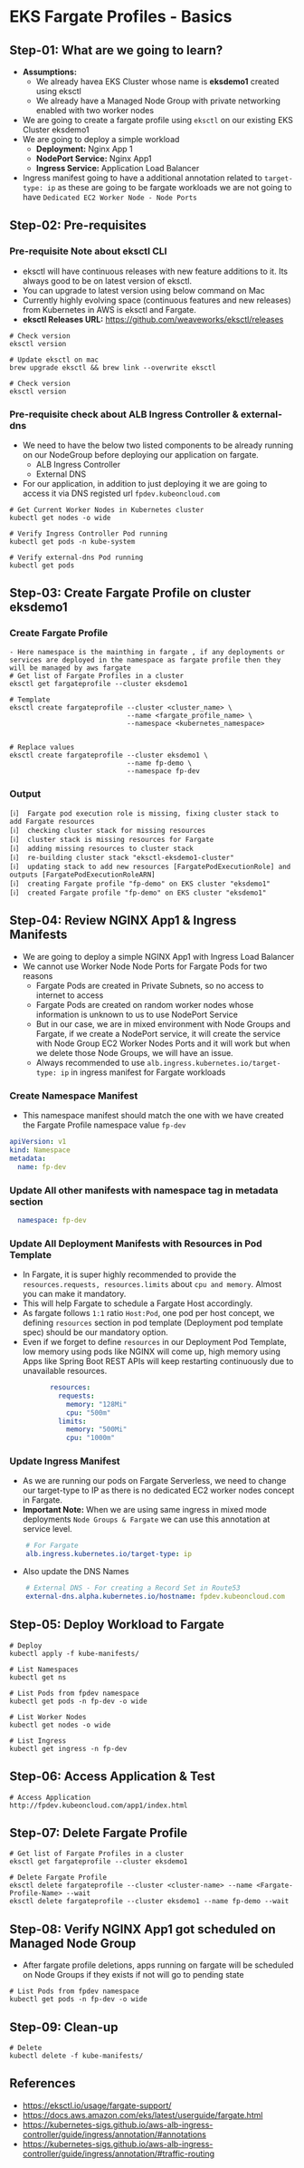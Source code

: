 # EKS Fargate Profiles - Basics

## Step-01: What are we going to learn?
- **Assumptions:**
  - We already havea EKS Cluster whose name is **eksdemo1** created using eksctl
  - We already have a Managed Node Group with private networking enabled with two worker nodes
- We are going to create a fargate profile using `eksctl` on our existing EKS Cluster eksdemo1
- We are going to deploy a simple workload
  - **Deployment:** Nginx App 1
  - **NodePort Service:** Nginx App1 
  - **Ingress Service:** Application Load Balancer 
- Ingress manifest going to have a additional annotation related to `target-type: ip` as these are going to be fargate workloads we are not going to have `Dedicated EC2 Worker Node - Node Ports`

## Step-02: Pre-requisites
### Pre-requisite Note about eksctl CLI
- eksctl will have continuous releases with new feature additions to it. Its always good to be on latest version of eksctl. 
- You can upgrade to latest version using below command on Mac
- Currently highly evolving space (continuous features and new releases) from Kubernetes in AWS is eksctl and Fargate. 
- **eksctl Releases URL:** https://github.com/weaveworks/eksctl/releases
```
# Check version
eksctl version

# Update eksctl on mac
brew upgrade eksctl && brew link --overwrite eksctl

# Check version
eksctl version
```

### Pre-requisite check about ALB Ingress Controller & external-dns
- We need to have the below two listed components to be already running on our NodeGroup before deploying our application on fargate. 
  - ALB Ingress Controller
  - External DNS
- For our application, in addition to just deploying it we are going to access it via DNS registed url `fpdev.kubeoncloud.com`

```
# Get Current Worker Nodes in Kubernetes cluster
kubectl get nodes -o wide

# Verify Ingress Controller Pod running
kubectl get pods -n kube-system

# Verify external-dns Pod running
kubectl get pods
```

## Step-03: Create Fargate Profile on cluster eksdemo1
### Create Fargate Profile
```
- Here namespace is the mainthing in fargate , if any deployments or services are deployed in the namespace as fargate profile then they will be managed by aws fargate
# Get list of Fargate Profiles in a cluster
eksctl get fargateprofile --cluster eksdemo1

# Template
eksctl create fargateprofile --cluster <cluster_name> \
                             --name <fargate_profile_name> \
                             --namespace <kubernetes_namespace>


# Replace values
eksctl create fargateprofile --cluster eksdemo1 \
                             --name fp-demo \
                             --namespace fp-dev
```

### Output
```log
[ℹ]  Fargate pod execution role is missing, fixing cluster stack to add Fargate resources
[ℹ]  checking cluster stack for missing resources
[ℹ]  cluster stack is missing resources for Fargate
[ℹ]  adding missing resources to cluster stack
[ℹ]  re-building cluster stack "eksctl-eksdemo1-cluster"
[ℹ]  updating stack to add new resources [FargatePodExecutionRole] and outputs [FargatePodExecutionRoleARN]
[ℹ]  creating Fargate profile "fp-demo" on EKS cluster "eksdemo1"
[ℹ]  created Fargate profile "fp-demo" on EKS cluster "eksdemo1"
```
## Step-04: Review NGINX App1 & Ingress Manifests
- We are going to deploy a simple NGINX App1 with Ingress Load Balancer
- We cannot use Worker Node Node Ports for Fargate Pods for two reasons
  - Fargate Pods are created in Private Subnets, so no access to internet to access
  - Fargate Pods are created on random worker nodes whose information is unknown to us to use NodePort Service
  - But in our case, we are in mixed environment with Node Groups and Fargate, if we create a NodePort service, it will create the service with Node Group EC2 Worker Nodes Ports and it will work but when we delete those Node Groups, we will have an issue. 
  - Always recommended to use `alb.ingress.kubernetes.io/target-type: ip` in ingress manifest for Fargate workloads
### Create Namespace Manifest 
- This namespace manifest should match the one with we have created the Fargate Profile namespace value `fp-dev`
```yml
apiVersion: v1
kind: Namespace
metadata: 
  name: fp-dev
```

### Update All other manifests with namespace tag in metadata section
```yml
  namespace: fp-dev 
```

### Update All Deployment Manifests with Resources in Pod Template
- In Fargate, it is super highly recommended to provide the `resources.requests, resources.limits` about `cpu and memory`.  Almost you can make it mandatory. 
- This will help Fargate to schedule a Fargate Host accordingly. 
- As fargate follows `1:1` ratio `Host:Pod`, one pod per host concept, we defining `resources` section in pod template (Deployment pod template spec) should be our mandatory option.
- Even if we forget to define `resources` in our Deployment Pod Template, low memory using pods like NGINX will come up, high memory using Apps like Spring Boot REST APIs will keep restarting continuously due to unavailable resources.
```yml
          resources:
            requests:
              memory: "128Mi"
              cpu: "500m"
            limits:
              memory: "500Mi"
              cpu: "1000m"    
```

### Update Ingress Manifest
- As we are running our pods on Fargate Serverless, we need to change our target-type to IP as there is no dedicated EC2 worker nodes concept in Fargate. 
- **Important Note:** When we are using same ingress in mixed mode deployments `Node Groups & Fargate` we can use this annotation at service level.
```yml
    # For Fargate
    alb.ingress.kubernetes.io/target-type: ip    
```
- Also update the DNS Names
```yml
    # External DNS - For creating a Record Set in Route53
    external-dns.alpha.kubernetes.io/hostname: fpdev.kubeoncloud.com   
```

## Step-05: Deploy Workload to Fargate
```
# Deploy 
kubectl apply -f kube-manifests/

# List Namespaces
kubectl get ns

# List Pods from fpdev namespace
kubectl get pods -n fp-dev -o wide

# List Worker Nodes
kubectl get nodes -o wide

# List Ingress
kubectl get ingress -n fp-dev
```

## Step-06: Access Application & Test
```
# Access Application
http://fpdev.kubeoncloud.com/app1/index.html
```


## Step-07: Delete Fargate Profile
```
# Get list of Fargate Profiles in a cluster
eksctl get fargateprofile --cluster eksdemo1

# Delete Fargate Profile
eksctl delete fargateprofile --cluster <cluster-name> --name <Fargate-Profile-Name> --wait
eksctl delete fargateprofile --cluster eksdemo1 --name fp-demo --wait
```


## Step-08: Verify NGINX App1 got scheduled on Managed Node Group
- After fargate profile deletions, apps running on fargate will be scheduled on Node Groups if they exists if not will go to pending state
```
# List Pods from fpdev namespace
kubectl get pods -n fp-dev -o wide
```

## Step-09: Clean-up
```
# Delete
kubectl delete -f kube-manifests/
```


## References
- https://eksctl.io/usage/fargate-support/
- https://docs.aws.amazon.com/eks/latest/userguide/fargate.html
- https://kubernetes-sigs.github.io/aws-alb-ingress-controller/guide/ingress/annotation/#annotations
- https://kubernetes-sigs.github.io/aws-alb-ingress-controller/guide/ingress/annotation/#traffic-routing
